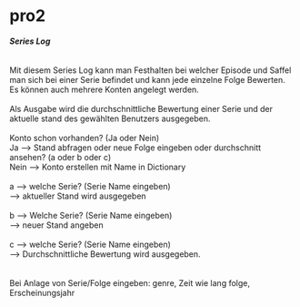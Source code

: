 # pro2
***Series Log*** <br>
<br>
<br>
Mit diesem Series Log kann man Festhalten bei welcher Episode und Saffel man sich bei einer Serie befindet und kann jede einzelne Folge Bewerten.
Es können auch mehrere Konten angelegt werden. <br>
<br>
Als Ausgabe wird die durchschnittliche Bewertung einer Serie und der aktuelle stand des gewählten Benutzers ausgegeben.<br>
<br>
Konto schon vorhanden? (Ja oder Nein) <br>
 Ja --> Stand abfragen oder neue Folge eingeben oder durchschnitt ansehen? (a oder b oder c) <br>
 Nein --> Konto erstellen mit Name in Dictionary <br>
 <br>
 a --> welche Serie? (Serie Name eingeben)<br>
 --> aktueller Stand wird ausgegeben <br>
 <br>
 b --> Welche Serie? (Serie Name eingeben)<br>
 --> neuer Stand angeben<br>
 <br>
 c --> welche Serie? (Serie Name eingeben)<br>
 --> Durchschnittliche Bewertung wird ausgegeben.<br>
 <br>
 <br>
 Bei Anlage von Serie/Folge eingeben: genre, Zeit wie lang folge, Erscheinungsjahr <br>
 
